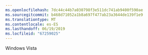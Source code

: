 ```yaml
---
ms.openlocfilehash: 7dc44c44b7a030798f3e511dc741ab9400f590ae
ms.sourcegitcommit: b468d71052a1b8a697f477ab23a3644de139f1e9
ms.translationtype: MT
ms.contentlocale: es-ES
ms.lasthandoff: 06/19/2019
ms.locfileid: "67259025"
---
```

Windows Vista